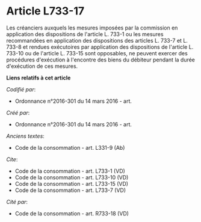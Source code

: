 # Article L733-17

Les créanciers auxquels les mesures imposées par la commission en application des dispositions de l'article L. 733-1 ou les
mesures recommandées en application des dispositions des articles L. 733-7 et L. 733-8 et rendues exécutoires par application
des dispositions de l'article L. 733-10 ou de l'article L. 733-15 sont opposables, ne peuvent exercer des procédures
d'exécution à l'encontre des biens du débiteur pendant la durée d'exécution de ces mesures.

**Liens relatifs à cet article**

_Codifié par_:

  - Ordonnance n°2016-301 du 14 mars 2016 - art.

_Créé par_:

  - Ordonnance n°2016-301 du 14 mars 2016 - art.

_Anciens textes_:

  - Code de la consommation - art. L331-9 (Ab)

_Cite_:

  - Code de la consommation - art. L733-1 (VD)
  - Code de la consommation - art. L733-10 (VD)
  - Code de la consommation - art. L733-15 (VD)
  - Code de la consommation - art. L733-7 (VD)

_Cité par_:

  - Code de la consommation - art. R733-18 (VD)
